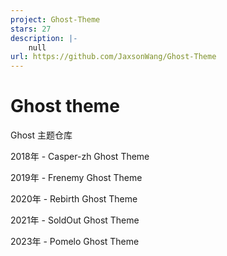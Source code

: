 ```yaml
---
project: Ghost-Theme
stars: 27
description: |-
    null
url: https://github.com/JaxsonWang/Ghost-Theme
---
```


# Ghost theme

Ghost 主题仓库

2018年 - Casper-zh Ghost Theme

2019年 - Frenemy Ghost Theme

2020年 - Rebirth Ghost Theme

2021年 - SoldOut Ghost Theme

2023年 - Pomelo Ghost Theme

